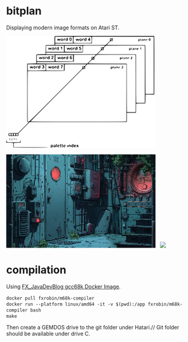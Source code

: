 # bitplan
Displaying modern image formats on Atari ST.

 <img src="images/bitplanes.svg" height="300"> 


 <img src="hicolor.jpg" width="400"> &nbsp; <img src="loading.gif" width="400">

# compilation
Using [FX_JavaDevBlog gcc68k Docker Image](https://www.fxjavadevblog.fr/atari-st-c-compiler-avec-docker/).

```shell
docker pull fxrobin/m68k-compiler
docker run --platform linux/amd64 -it -v $(pwd):/app fxrobin/m68k-compiler bash
make
```
Then create a GEMDOS drive to the git folder under Hatari.//
Git folder should be available under drive C.
